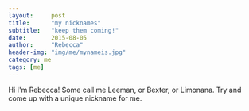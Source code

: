 ```yaml
---
layout:     post
title:      "my nicknames"
subtitle:   "keep them coming!"
date:       2015-08-05
author:     "Rebecca"
header-img: "img/me/mynameis.jpg"
category: me
tags: [me]
---
```

<p>Hi I'm Rebecca! Some call me Leeman, or Bexter, or Limonana. Try and come up with a unique nickname for me.</p>
